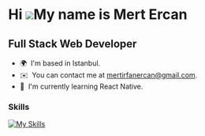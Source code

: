 Hi ![](https://user-images.githubusercontent.com/18350557/176309783-0785949b-9127-417c-8b55-ab5a4333674e.gif)My name is Mert Ercan
==================================================================================================================================
Full Stack Web Developer
-------------------------

* 🌍  I'm based in Istanbul.
* ✉️  You can contact me at [mertirfanercan@gmail.com](mailto:mertirfanercan@gmail.com).
* 🧠  I'm currently learning React Native.
<!--* 🖥️  See my portfolio at [https://mertercan.tech/] -->


### Skills


[![My Skills](https://skillicons.dev/icons?i=java,spring,hibernate,maven,js,ts,html,css,sass,vue,nuxtjs,react,nextjs,redux,nodejs,express,nestjs,py,fastapi,go,postgres,mysql,mongodb,webpack,docker,git,github,linux,idea)](https://skillicons.dev)

<!-- &perline=x -->
